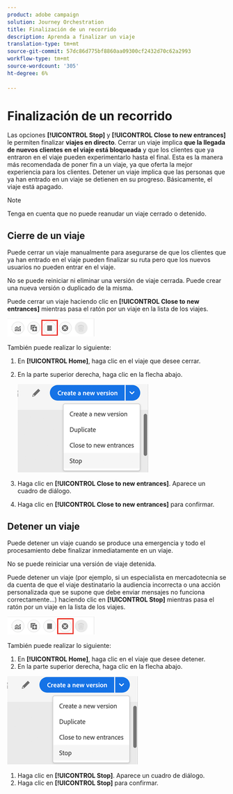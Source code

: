 ```yaml
---
product: adobe campaign
solution: Journey Orchestration
title: Finalización de un recorrido
description: Aprenda a finalizar un viaje
translation-type: tm+mt
source-git-commit: 57dc86d775bf8860aa09300cf2432d70c62a2993
workflow-type: tm+mt
source-wordcount: '305'
ht-degree: 6%

---
```



# Finalización de un recorrido

Las opciones **[!UICONTROL Stop]** y **[!UICONTROL Close to new entrances]** le permiten finalizar **viajes en directo**. Cerrar un viaje implica **que la llegada de nuevos clientes en el viaje está bloqueada** y que los clientes que ya entraron en el viaje pueden experimentarlo hasta el final. Esta es la manera más recomendada de poner fin a un viaje, ya que oferta la mejor experiencia para los clientes. Detener un viaje implica que las personas que ya han entrado en un viaje se detienen en su progreso. Básicamente, el viaje está apagado.

>[!NOTE]
>
>Tenga en cuenta que no puede reanudar un viaje cerrado o detenido.

## Cierre de un viaje

Puede cerrar un viaje manualmente para asegurarse de que los clientes que ya han entrado en el viaje pueden finalizar su ruta pero que los nuevos usuarios no pueden entrar en el viaje.

No se puede reiniciar ni eliminar una versión de viaje cerrada. Puede crear una nueva versión o duplicado de la misma.

Puede cerrar un viaje haciendo clic en **[!UICONTROL Close to new entrances]** mientras pasa el ratón por un viaje en la lista de los viajes.

![](../assets/do-not-localize/journey-finish-quick-action.png)

También puede realizar lo siguiente:

1. En **[!UICONTROL Home]**, haga clic en el viaje que desee cerrar.
1. En la parte superior derecha, haga clic en la flecha abajo.

   ![](../assets/finish_drop_down_list.png)

1. Haga clic en **[!UICONTROL Close to new entrances]**. Aparece un cuadro de diálogo.
1. Haga clic en **[!UICONTROL Close to new entrances]** para confirmar.

## Detener un viaje

Puede detener un viaje cuando se produce una emergencia y todo el procesamiento debe finalizar inmediatamente en un viaje.

No se puede reiniciar una versión de viaje detenida.

Puede detener un viaje (por ejemplo, si un especialista en mercadotecnia se da cuenta de que el viaje destinatario la audiencia incorrecta o una acción personalizada que se supone que debe enviar mensajes no funciona correctamente...) haciendo clic en **[!UICONTROL Stop]** mientras pasa el ratón por un viaje en la lista de los viajes.

![](../assets/do-not-localize/journey-stop-quick-action.png)

También puede realizar lo siguiente:

1. En **[!UICONTROL Home]**, haga clic en el viaje que desee detener.
1. En la parte superior derecha, haga clic en la flecha abajo.

![](../assets/finish_drop_down_list.png)

1. Haga clic en **[!UICONTROL Stop]**. Aparece un cuadro de diálogo.
1. Haga clic en **[!UICONTROL Stop]** para confirmar.
